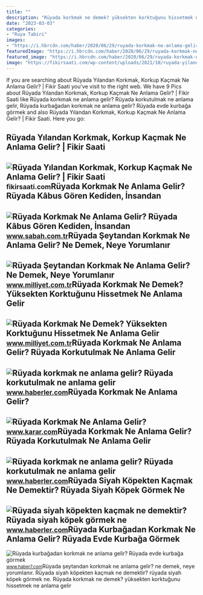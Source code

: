 ```yaml
---
title: ""
description: "Rüyada korkmak ne demek? yüksekten korktuğunu hissetmek ne anlama gelir"
date: "2023-03-03"
categories:
- "Ruya Tabiri"
images:
- "https://i.hbrcdn.com/haber/2020/06/29/ruyada-korkmak-ne-anlama-gelir-ruyada-13372114_2488_m.jpg"
featuredImage: "https://i.hbrcdn.com/haber/2020/06/29/ruyada-korkmak-ne-anlama-gelir-ruyada-13372114_1722_m.jpg"
featured_image: "https://i.hbrcdn.com/haber/2020/06/29/ruyada-korkmak-ne-anlama-gelir-ruyada-13372114_2488_m.jpg"
image: "https://fikirsaati.com/wp-content/uploads/2021/10/ruyada-yilandan-korkmak-korkup-kacmak-ne-anlama-gelir-1.jpg"
---
```


If you are searching about Rüyada Yılandan Korkmak, Korkup Kaçmak Ne Anlama Gelir? | Fikir Saati you've visit to the right web. We have 9 Pics about Rüyada Yılandan Korkmak, Korkup Kaçmak Ne Anlama Gelir? | Fikir Saati like Rüyada korkmak ne anlama gelir? Rüyada korkutulmak ne anlama gelir, Rüyada kurbağadan korkmak ne anlama gelir? Rüyada evde kurbağa görmek and also Rüyada Yılandan Korkmak, Korkup Kaçmak Ne Anlama Gelir? | Fikir Saati. Here you go:

Rüyada Yılandan Korkmak, Korkup Kaçmak Ne Anlama Gelir? | Fikir Saati
---------------------------------------------------------------------

 ![Rüyada Yılandan Korkmak, Korkup Kaçmak Ne Anlama Gelir? | Fikir Saati](https://fikirsaati.com/wp-content/uploads/2021/10/ruyada-yilandan-korkmak-korkup-kacmak-ne-anlama-gelir-1.jpg) <small>fikirsaati.com</small>Rüyada Korkmak Ne Anlama Gelir? Rüyada Kâbus Gören Kediden, İnsandan
--------------------------------------------------------------------

 ![Rüyada Korkmak Ne Anlama Gelir? Rüyada Kâbus Gören Kediden, İnsandan](https://iasbh.tmgrup.com.tr/5ff4fa/752/395/0/0/724/380?u=https://isbh.tmgrup.com.tr/sbh/2022/04/25/ruyada-korkmak-ne-anlama-gelir-ruyada-kabus-goren-kediden-insandan-kopekten-yuksekten-korkmak-anlami-1650889267280.jpg) <small>www.sabah.com.tr</small>Rüyada Şeytandan Korkmak Ne Anlama Gelir? Ne Demek, Neye Yorumlanır
-------------------------------------------------------------------

 ![Rüyada Şeytandan Korkmak Ne Anlama Gelir? Ne Demek, Neye Yorumlanır](https://image.milimaj.com/i/milliyet/75/0x0/64afb71386b244555451513c.jpg) <small>www.milliyet.com.tr</small>Rüyada Korkmak Ne Demek? Yüksekten Korktuğunu Hissetmek Ne Anlama Gelir
-----------------------------------------------------------------------

 ![Rüyada Korkmak Ne Demek? Yüksekten Korktuğunu Hissetmek Ne Anlama Gelir](https://image.milimaj.com/i/milliyet/75/0x0/5f3f09e55542811198bd77c0.jpg) <small>www.milliyet.com.tr</small>Rüyada Korkmak Ne Anlama Gelir? Rüyada Korkutulmak Ne Anlama Gelir
------------------------------------------------------------------

 ![Rüyada korkmak ne anlama gelir? Rüyada korkutulmak ne anlama gelir](https://i.hbrcdn.com/haber/2020/06/29/ruyada-korkmak-ne-anlama-gelir-ruyada-13372114_2488_m.jpg) <small>www.haberler.com</small>Rüyada Korkmak Ne Anlama Gelir?
-------------------------------

 ![Rüyada Korkmak Ne Anlama Gelir?](https://cdn.karar.com/news/1560101.jpg) <small>www.karar.com</small>Rüyada Korkmak Ne Anlama Gelir? Rüyada Korkutulmak Ne Anlama Gelir
------------------------------------------------------------------

 ![Rüyada korkmak ne anlama gelir? Rüyada korkutulmak ne anlama gelir](https://i.hbrcdn.com/haber/2020/06/29/ruyada-korkmak-ne-anlama-gelir-ruyada-13372114_1722_m.jpg) <small>www.haberler.com</small>Rüyada Siyah Köpekten Kaçmak Ne Demektir? Rüyada Siyah Köpek Görmek Ne
----------------------------------------------------------------------

 ![Rüyada siyah köpekten kaçmak ne demektir? Rüyada siyah köpek görmek ne](https://i.hbrcdn.com/haber/2021/11/08/ruyada-siyah-kopek-gormek-ne-anlama-gelir-ruyada-14515180_4152_amp.jpg) <small>www.haberler.com</small>Rüyada Kurbağadan Korkmak Ne Anlama Gelir? Rüyada Evde Kurbağa Görmek
---------------------------------------------------------------------

 ![Rüyada kurbağadan korkmak ne anlama gelir? Rüyada evde kurbağa görmek](https://i20.haber7.net/resize/1280x720/haber/haber7/photos/2021/28/ruyada_kurbagadan_korkmak_ne_anlama_gelir_ruyada_evde_kurbaga_gormek_neye_isaret_eder_1626252500_3012.jpg) <small>www.haber7.com</small>Rüyada şeytandan korkmak ne anlama gelir? ne demek, neye yorumlanır. Rüyada siyah köpekten kaçmak ne demektir? rüyada siyah köpek görmek ne. Rüyada korkmak ne demek? yüksekten korktuğunu hissetmek ne anlama gelir
